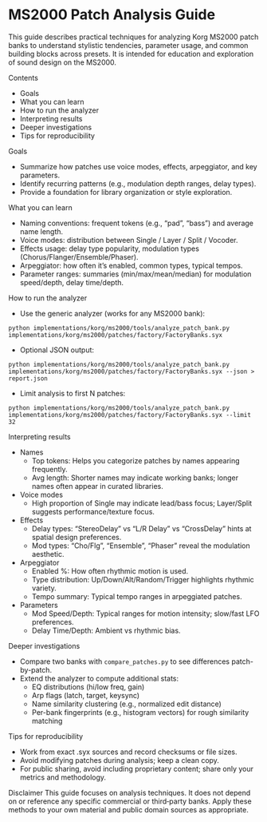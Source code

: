 # MS2000 Patch Analysis Guide

This guide describes practical techniques for analyzing Korg MS2000 patch banks to understand stylistic tendencies, parameter usage, and common building blocks across presets. It is intended for education and exploration of sound design on the MS2000.

Contents
- Goals
- What you can learn
- How to run the analyzer
- Interpreting results
- Deeper investigations
- Tips for reproducibility

Goals
- Summarize how patches use voice modes, effects, arpeggiator, and key parameters.
- Identify recurring patterns (e.g., modulation depth ranges, delay types).
- Provide a foundation for library organization or style exploration.

What you can learn
- Naming conventions: frequent tokens (e.g., “pad”, “bass”) and average name length.
- Voice modes: distribution between Single / Layer / Split / Vocoder.
- Effects usage: delay type popularity, modulation types (Chorus/Flanger/Ensemble/Phaser).
- Arpeggiator: how often it’s enabled, common types, typical tempos.
- Parameter ranges: summaries (min/max/mean/median) for modulation speed/depth, delay time/depth.

How to run the analyzer
- Use the generic analyzer (works for any MS2000 bank):
```
python implementations/korg/ms2000/tools/analyze_patch_bank.py implementations/korg/ms2000/patches/factory/FactoryBanks.syx
```

- Optional JSON output:
```
python implementations/korg/ms2000/tools/analyze_patch_bank.py implementations/korg/ms2000/patches/factory/FactoryBanks.syx --json > report.json
```

- Limit analysis to first N patches:
```
python implementations/korg/ms2000/tools/analyze_patch_bank.py implementations/korg/ms2000/patches/factory/FactoryBanks.syx --limit 32
```

Interpreting results
- Names
  - Top tokens: Helps you categorize patches by names appearing frequently.
  - Avg length: Shorter names may indicate working banks; longer names often appear in curated libraries.
- Voice modes
  - High proportion of Single may indicate lead/bass focus; Layer/Split suggests performance/texture focus.
- Effects
  - Delay types: “StereoDelay” vs “L/R Delay” vs “CrossDelay” hints at spatial design preferences.
  - Mod types: “Cho/Flg”, “Ensemble”, “Phaser” reveal the modulation aesthetic.
- Arpeggiator
  - Enabled %: How often rhythmic motion is used.
  - Type distribution: Up/Down/Alt/Random/Trigger highlights rhythmic variety.
  - Tempo summary: Typical tempo ranges in arpeggiated patches.
- Parameters
  - Mod Speed/Depth: Typical ranges for motion intensity; slow/fast LFO preferences.
  - Delay Time/Depth: Ambient vs rhythmic bias.

Deeper investigations
- Compare two banks with `compare_patches.py` to see differences patch-by-patch.
- Extend the analyzer to compute additional stats:
  - EQ distributions (hi/low freq, gain)
  - Arp flags (latch, target, keysync)
  - Name similarity clustering (e.g., normalized edit distance)
  - Per-bank fingerprints (e.g., histogram vectors) for rough similarity matching

Tips for reproducibility
- Work from exact .syx sources and record checksums or file sizes.
- Avoid modifying patches during analysis; keep a clean copy.
- For public sharing, avoid including proprietary content; share only your metrics and methodology.

Disclaimer
This guide focuses on analysis techniques. It does not depend on or reference any specific commercial or third‑party banks. Apply these methods to your own material and public domain sources as appropriate.
